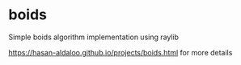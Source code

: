 # boids
Simple boids algorithm implementation using raylib

https://hasan-aldaloo.github.io/projects/boids.html for more details

